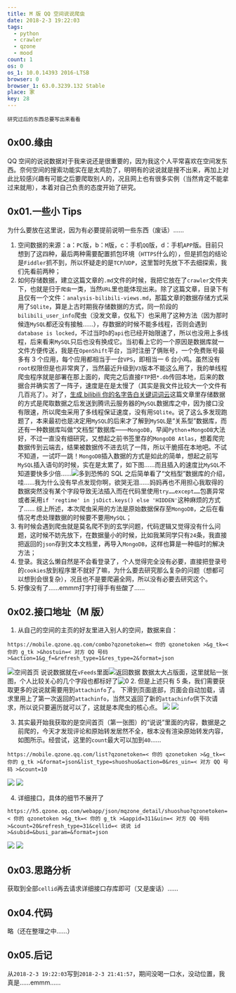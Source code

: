 ```yaml
---
title: M 版 QQ 空间说说爬虫
date: 2018-2-3 19:22:03
tags:
  - python
  - crawler
  - qzone
  - mood
count: 1
os: 0
os_1: 10.0.14393 2016-LTSB
browser: 0
browser_1: 63.0.3239.132 Stable
place: 家
key: 28
---
```

    研究过后的东西总要写出来看看
<!-- more -->
## 0x00.缘由
QQ 空间的说说数据对于我来说还是很重要的，因为我这个人平常喜欢在空间发东西。奈何空间的搜索功能实在是太鸡肋了，明明有的说说就是搜不出来，再加上对此比较感兴趣有可能之后要爬取别人的，况且网上也有很多实例（当然肯定不能拿过来就用），本着对自己负责的态度开始了研究。

## 0x01.一些小 Tips
为什么要放在这里说，因为有必要提前说明一些东西（废话）……
1. 空间数据的来源：a：`PC`版，b：`M`版，c：手机`QQ`版，d：手机`APP`版。目前只想到了这四种，最后两种需要配置抓包环境（`HTTPS`什么的），但是抓包的结论是`Fiddler`抓不到，所以怀疑走的是`TCP`/`UDP`，这里暂时先放下不去细探索，我们先看前两种；
2. 如何存储数据，建立这篇文章的`.md`文件的时候，我把它放在了`crawler`文件夹下，也就是归于`爬虫`一类，当然`URL`里也能体现出来。除了这篇文章，目录下有且仅有一个文件：`analysis-bilibili-views.md`，那篇文章的数据存储方式采用了`SQlite`，算是上古时期我存储数据的方式，同一阶段的`bilibili_user_info`爬虫（没发文章，仅私下）也采用了这种方法（因为那时候连`MySQL`都还没有接触……），存数据的时候不能多线程，否则会遇到`database is locked`，不过当时`b`的`api`也已经开始限速了，所以也没用上多线程，后来看来`MySQL`只后也没有换成它。当初看上它的一个原因是数据库就一文件方便传送，我是在`OpenShift`平台，当时注册了俩账号，一个免费账号最多有 3 个应用，每个应用都相当于一台`VPS`，即相当一 6 台小鸡。虽然没有`root`权限但是也非常爽了，当然最近升级到`V3`版本不能这么用了，我的单线程爬虫程序就是部署在那上面的，爬完之后直接`FTP`把`*.db`传回本地，后来的数据合并确实苦了一阵子，速度是在是太慢了（其实是我文件比较大一个文件有几百兆了）。对了，[生成 bilibili 你的名字告白关键词词云](https://www.yuangezhizao.cn/articles/python/WordCloud/generate-bilibili-your-name-confession-keywords.html)这篇文章里存储数据的方式是爬取数据之后发送到腾讯云服务器的`MySQL`数据库之中，因为接口没有限速，所以爬虫采用了多线程保证速度，没有用`SQlite`。说了这么多发现跑题了，本来最初也是决定用`MySQL`的后来才了解到`MySQL`是“关系型”数据库，而还有一种数据库叫做“文档型”数据库——`MongoDB`，早闻`Python`+`MongoDB`大法好，不过一直没有细研究，又想起之前书签里存的`MongoDB Atlas`，想着爬完数据传到云端去，结果被数据传不进去坑了一阵，所以干脆搭在本地吧。不试不知道，一试吓一跳！`MongoDB`插入数据的方式是如此的简单，想起之前写`MySQL`插入语句的时候，实在是太累了，如下图……而且插入的速度比`MySQL`不知道要快多少倍……![多到恐怖的 SQL](https://i1.yuangezhizao.cn/Win-10/20180203200239.png!webp)
之后简单看了“文档型”数据库的介绍，哇……我为什么没有早点发现你啊，欲哭无泪……妈妈再也不用担心我取得的数据突然没有某个字段导致无法插入而在代码里使用`try……except……`包裹异常或者采用`if 'regtime' in jsDict.keys() else 'HIDDEN'`这种麻烦的方式了……
综上所述，本次爬虫采用的方法是原始数据保存至`MongoDB`，之后在看情况考虑处理数据的时候要不要用`MySQL`；
3. 有时候会遇到爬虫就是莫名爬不到的玄学问题，代码逻辑又觉得没有什么问题，这时候不妨先放下，在数据量小的时候，比如我某同学只有`24`条，我直接把返回的`json`存到文本文档里，再导入`MongoDB`，这样也算是一种临时的解决方法；
4. 登录。我这么懒自然是不会看登录了，个人觉得完全没有必要，直接把登录号的`cookies`放到程序里不就好了嘛，为什么要去研究那么复杂的问题（想都可以想到会很复杂），况且也不是要爬遍全网，所以没有必要去研究这个。
5. 好像没有了……emmm打字打得手有些酸了……

## 0x02.接口地址（M 版）
1. 从自己的空间的主页的好友里进入别人的空间，数据来自：
```
https://mobile.qzone.qq.com/combo?qzonetoken=< 你的 qzonetoken >&g_tk=< 你的 g_tk >&hostuin=< 对方 QQ 号码 >&action=1&g_f=&refresh_type=1&res_type=2&format=json
```
![空间首页](https://i1.yuangezhizao.cn/Win-10/20180203203409.png!webp)
说说数据就在`vFeeds`里面![返回数据](https://i1.yuangezhizao.cn/Win-10/20180203204303.png!webp)
数据太大占版面，这里就贴一张图，个人比较关心的几个字段也都标好了![0](https://i1.yuangezhizao.cn/Win-10/20180203205437.png!webp)
2. 但是上述只有 5 条，我们需要获取更多的说说就需要用到`attachinfo`了。
下滑到页面底部，页面会自动加载，请求里用上了第一次返回的`attachinfo`，当然又返回了新的`attachinfo`供下次请求，所以说只要遍历就可以了，这就是本爬虫的核心点。
![](https://i1.yuangezhizao.cn/Win-10/20180203210328.png!webp)
![](https://i1.yuangezhizao.cn/Win-10/20180203210710.png!webp)

3. 其实最开始我获取的是空间首页（第一张图）的“说说”里面的内容，数据是之前爬的，今天才发现评论和原始转发居然不全，根本没有渲染原始转发内容，如图所示。经尝试，这里的`count`最大可以加到`40`……
```
https://mobile.qzone.qq.com/list?qzonetoken=< 你的 qzonetoken >&g_tk=< 你的 g_tk >&format=json&list_type=shuoshuo&action=0&res_uin=< 对方 QQ 号码 >&count=10
```
![](https://i1.yuangezhizao.cn/Win-10/20180203211957.png!webp)
![](https://i1.yuangezhizao.cn/Win-10/20180203212402.png!webp)

4. 详细接口，具体的细节不展开了
```
https://h5.qzone.qq.com/webapp/json/mqzone_detail/shuoshuo?qzonetoken=< 你的 qzonetoken >&g_tk=< 你的 g_tk >&appid=311&uin=< 对方 QQ 号码 >&count=20&refresh_type=31&cellid=< 说说 id >&subid=&busi_param=&format=json
```
![](https://i1.yuangezhizao.cn/Win-10/20180203213121.png!webp)
![](https://i1.yuangezhizao.cn/Win-10/20180203213256.png!webp)


## 0x03.思路分析
获取到全部`cellid`再去请求详细接口存库即可（又是废话）……

## 0x04.代码
略（还在整理之中……）

## 0x05.后记
从`2018-2-3 19:22:03`写到`2018-2-3 21:41:57`，期间没喝一口水，没动位置，我真是……emmm……
